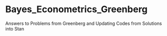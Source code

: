 # Bayes_Econometrics_Greenberg
Answers to Problems from Greenberg and Updating Codes from Solutions into Stan
